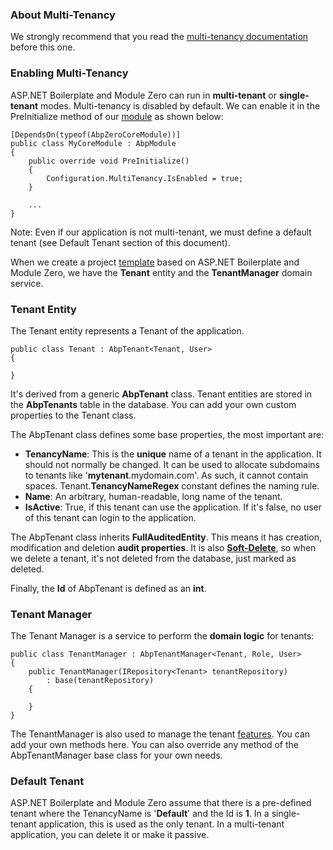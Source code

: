 ### About Multi-Tenancy

We strongly recommend that you read the [multi-tenancy
documentation](/Pages/Documents/Multi-Tenancy) before this one.

### Enabling Multi-Tenancy

ASP.NET Boilerplate and Module Zero can run in **multi-tenant** or
**single-tenant** modes. Multi-tenancy is disabled by default. We can
enable it in the PreInitialize method of our
[module](/Pages/Documents/Module-System) as shown below:

    [DependsOn(typeof(AbpZeroCoreModule))]
    public class MyCoreModule : AbpModule
    {
        public override void PreInitialize()
        {
            Configuration.MultiTenancy.IsEnabled = true;    
        }

        ...
    }

Note: Even if our application is not multi-tenant, we must define a
default tenant (see Default Tenant section of this document). 

When we create a project [template](/Templates) based on ASP.NET
Boilerplate and Module Zero, we have the **Tenant** entity and the
**TenantManager** domain service.

### Tenant Entity

The Tenant entity represents a Tenant of the application.

    public class Tenant : AbpTenant<Tenant, User>
    {

    }

It's derived from a generic **AbpTenant** class. Tenant entities are
stored in the **AbpTenants** table in the database. You can add your own custom
properties to the Tenant class.

The AbpTenant class defines some base properties, the most important are:

-   **TenancyName**: This is the **unique** name of a tenant in the
    application. It should not normally be changed. It can be used to
    allocate subdomains to tenants like '**mytenant**.mydomain.com'.
    As such, it cannot contain spaces.
    Tenant.**TenancyNameRegex** constant defines the naming rule.
-   **Name**: An arbitrary, human-readable, long name of the tenant.
-   **IsActive**: True, if this tenant can use the application. If it's
    false, no user of this tenant can login to the application.

The AbpTenant class inherits **FullAuditedEntity**. This means it
has creation, modification and deletion **audit properties**. It is also
**[Soft-Delete](/Pages/Documents/Data-Filters#isoftdelete)**, so
when we delete a tenant, it's not deleted from the database, just marked as
deleted.

Finally, the **Id** of AbpTenant is defined as an **int**.

### Tenant Manager

The Tenant Manager is a service to perform the **domain logic** for tenants:

    public class TenantManager : AbpTenantManager<Tenant, Role, User>
    {
        public TenantManager(IRepository<Tenant> tenantRepository)
            : base(tenantRepository)
        {

        }
    }

The TenantManager is also used to manage the tenant
[features](/Pages/Documents/Feature-Management). You can add your own
methods here. You can also override any method of the AbpTenantManager base
class for your own needs.

### Default Tenant

ASP.NET Boilerplate and Module Zero assume that there is a pre-defined
tenant where the TenancyName is '**Default**' and the Id is **1**. In a
single-tenant application, this is used as the only tenant. In a
multi-tenant application, you can delete it or make it passive.
